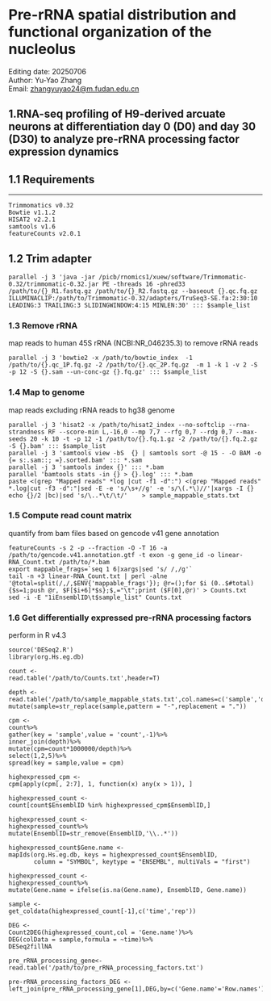 Pre-rRNA spatial distribution and functional organization of the nucleolus
======================================================================================
Editing date: 20250706  
Author: Yu-Yao Zhang  
Email: zhangyuyao24@m.fudan.edu.cn

1.RNA-seq profiling of H9-derived arcuate neurons at differentiation day 0 (D0) and day 30 (D30) to analyze pre-rRNA processing factor expression dynamics
-------------------------------------
## 1.1 Requirements
------------------
```
Trimmomatics v0.32
Bowtie v1.1.2
HISAT2 v2.2.1
samtools v1.6
featureCounts v2.0.1
```
## 1.2 Trim adapter
```
parallel -j 3 'java -jar /picb/rnomics1/xuew/software/Trimmomatic-0.32/trimmomatic-0.32.jar PE -threads 16 -phred33  /path/to/{}_R1.fastq.gz /path/to/{}_R2.fastq.gz --baseout {}.qc.fq.gz ILLUMINACLIP:/path/to/Trimmomatic-0.32/adapters/TruSeq3-SE.fa:2:30:10 LEADING:3 TRAILING:3 SLIDINGWINDOW:4:15 MINLEN:30' ::: $sample_list
```
### 1.3 Remove rRNA
map reads to human 45S rRNA (NCBI:NR_046235.3) to remove rRNA reads
```
parallel -j 3 'bowtie2 -x /path/to/bowtie_index  -1 /path/to/{}.qc_1P.fq.gz -2 /path/to/{}.qc_2P.fq.gz  -m 1 -k 1 -v 2 -S -p 12 -S {}.sam --un-conc-gz {}.fq.gz' ::: $sample_list 
```
### 1.4 Map to genome
map reads excluding rRNA reads to hg38 genome 
```
parallel -j 3 'hisat2 -x /path/to/hisat2_index --no-softclip --rna-strandness RF --score-min L,-16,0 --mp 7,7 --rfg 0,7 --rdg 0,7 --max-seeds 20 -k 10 -t -p 12 -1 /path/to/{}.fq.1.gz -2 /path/to/{}.fq.2.gz -S {}.bam' ::: $sample_list
parallel -j 3 'samtools view -bS  {} | samtools sort -@ 15 - -O BAM -o {= s:.sam::; =}.sorted.bam' ::: *.sam
parallel -j 3 'samtools index {}' ::: *.bam
parallel 'bamtools stats -in {} > {}.log' ::: *.bam
paste <(grep "Mapped reads" *log |cut -f1 -d":") <(grep "Mapped reads" *.log|cut -f3 -d":"|sed -E -e 's/\s+//g' -e 's/\(.*\)//'|xargs -I {} echo {}/2 |bc)|sed 's/\..*\t/\t/'    > sample_mappable_stats.txt
```
### 1.5 Compute read count matrix
quantify from bam files based on gencode v41 gene annotation
```
featureCounts -s 2 -p --fraction -O -T 16 -a /path/to/gencode.v41.annotation.gtf -t exon -g gene_id -o linear-RNA_Count.txt /path/to/*.bam
export mappable_frags=`seq 1 6|xargs|sed 's/ /,/g'`
tail -n +3 linear-RNA_Count.txt | perl -alne '@total=split(/,/,$ENV{'mappable_frags'}); @r=();for $i (0..$#total){$s=1;push @r, $F[$i+6]*$s};$,="\t";print ($F[0],@r)' > Counts.txt
sed -i -E "1iEnsemblID\t$sample_list" Counts.txt
```
### 1.6 Get differentially expressed pre-rRNA processing factors
perform in R v4.3
```
source('DESeq2.R')
library(org.Hs.eg.db)

count <-
read.table('/path/to/Counts.txt',header=T)

depth <-
read.table('/path/to/sample_mappable_stats.txt',col.names=c('sample','depth'))%>%
mutate(sample=str_replace(sample,pattern = "-",replacement = "."))

cpm <-
count%>%
gather(key = 'sample',value = 'count',-1)%>%
inner_join(depth)%>%
mutate(cpm=count*1000000/depth)%>%
select(1,2,5)%>%
spread(key = sample,value = cpm)

highexpressed_cpm <-
cpm[apply(cpm[, 2:7], 1, function(x) any(x > 1)), ]

highexpressed_count <-
count[count$EnsemblID %in% highexpressed_cpm$EnsemblID,]

highexpressed_count <-
highexpressed_count%>%
mutate(EnsemblID=str_remove(EnsemblID,'\\..*'))

highexpressed_count$Gene.name <-
mapIds(org.Hs.eg.db, keys = highexpressed_count$EnsemblID, 
       column = "SYMBOL", keytype = "ENSEMBL", multiVals = "first")

highexpressed_count <-
highexpressed_count%>%
mutate(Gene.name = ifelse(is.na(Gene.name), EnsemblID, Gene.name))

sample <-
get_coldata(highexpressed_count[-1],c('time','rep'))

DEG <-
Count2DEG(highexpressed_count,col = 'Gene.name')%>%
DEG(colData = sample,formula = ~time)%>%
DESeq2fillNA

pre_rRNA_processing_gene<-
read.table('/path/to/pre_rRNA_processing_factors.txt')

pre-rRNA_processing_factors_DEG <-
left_join(pre_rRNA_processing_gene[1],DEG,by=c('Gene.name'='Row.names'))
```
